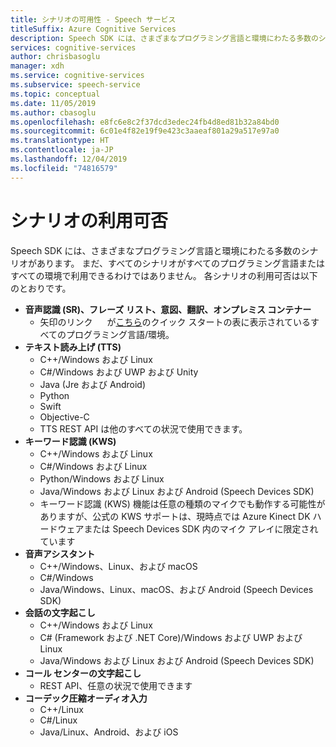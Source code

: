 ```yaml
---
title: シナリオの可用性 - Speech サービス
titleSuffix: Azure Cognitive Services
description: Speech SDK には、さまざまなプログラミング言語と環境にわたる多数のシナリオがあります。 まだ、すべてのシナリオがすべてのプログラミング言語またはすべての環境で利用できるわけではありません。 各シナリオの利用可否は以下のとおりです。
services: cognitive-services
author: chrisbasoglu
manager: xdh
ms.service: cognitive-services
ms.subservice: speech-service
ms.topic: conceptual
ms.date: 11/05/2019
ms.author: cbasoglu
ms.openlocfilehash: e8fc6e8c2f37dcd3edec24fb4d8ed81b32a84bd0
ms.sourcegitcommit: 6c01e4f82e19f9e423c3aaeaf801a29a517e97a0
ms.translationtype: HT
ms.contentlocale: ja-JP
ms.lasthandoff: 12/04/2019
ms.locfileid: "74816579"
---
```

# <a name="scenario-availability"></a>シナリオの利用可否

Speech SDK には、さまざまなプログラミング言語と環境にわたる多数のシナリオがあります。 まだ、すべてのシナリオがすべてのプログラミング言語またはすべての環境で利用できるわけではありません。 各シナリオの利用可否は以下のとおりです。

- **音声認識 (SR)、フレーズ リスト、意図、翻訳、オンプレミス コンテナー**
  - 矢印のリンク <img src="media/index/link.jpg" height="15" width="15"></img> が[こちら](https://aka.ms/csspeech)のクイック スタートの表に表示されているすべてのプログラミング言語/環境。
- **テキスト読み上げ (TTS)**
  - C++/Windows および Linux
  - C#/Windows および UWP および Unity
  - Java (Jre および Android)
  - Python
  - Swift
  - Objective-C
  - TTS REST API は他のすべての状況で使用できます。
- **キーワード認識 (KWS)**
  - C++/Windows および Linux
  - C#/Windows および Linux
  - Python/Windows および Linux
  - Java/Windows および Linux および Android (Speech Devices SDK)
  - キーワード認識 (KWS) 機能は任意の種類のマイクでも動作する可能性がありますが、公式の KWS サポートは、現時点では Azure Kinect DK ハードウェアまたは Speech Devices SDK 内のマイク アレイに限定されています
- **音声アシスタント**
  - C++/Windows、Linux、および macOS
  - C#/Windows
  - Java/Windows、Linux、macOS、および Android (Speech Devices SDK)
- **会話の文字起こし**
  - C++/Windows および Linux
  - C# (Framework および .NET Core)/Windows および UWP および Linux
  - Java/Windows および Linux および Android (Speech Devices SDK)
- **コール センターの文字起こし**
  - REST API、任意の状況で使用できます
- **コーデック圧縮オーディオ入力**
  - C++/Linux
  - C#/Linux
  - Java/Linux、Android、および iOS
